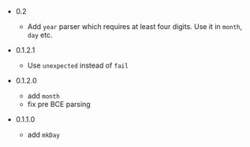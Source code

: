 - 0.2
    - Add `year` parser which requires at least four digits.
      Use it in `month`, `day` etc.

- 0.1.2.1
    - Use `unexpected` instead of `fail`

- 0.1.2.0
    - add `month`
    - fix pre BCE parsing

- 0.1.1.0
    - add `mkDay`
